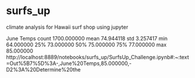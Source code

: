 # surfs_up
climate analysis for Hawaii surf shop using jupyter

June Temps
count	1700.000000
mean	74.944118
std	3.257417
min	64.000000
25%	73.000000
50%	75.000000
75%	77.000000
max	85.000000
http://localhost:8889/notebooks/surfs_up/SurfsUp_Challenge.ipynb#:~:text=Out%5B7%5D%3A-,June%20Temps,85.000000,-D2%3A%20Determine%20the
